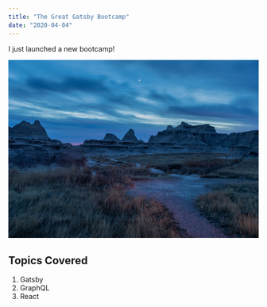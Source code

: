 ```yaml
---
title: "The Great Gatsby Bootcamp"
date: "2020-04-04"
---
```


I just launched a new bootcamp!

![South Dakota Mountains](./Nature_Image_SD.jpg)

## Topics Covered

1. Gatsby
2. GraphQL
3. React

